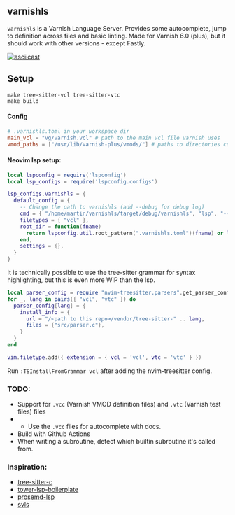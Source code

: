 ## varnishls

`varnishls` is a Varnish Language Server. Provides some autocomplete, jump to definition across files and basic linting. Made for Varnish 6.0 (plus), but it should work with other versions - except Fastly.

[![asciicast](https://asciinema.org/a/575554.svg)](https://asciinema.org/a/575554)

## Setup

```
make tree-sitter-vcl tree-sitter-vtc
make build
```

#### Config

```toml
# .varnishls.toml in your workspace dir
main_vcl = "vg/varnish.vcl" # path to the main vcl file varnish uses
vmod_paths = ["/usr/lib/varnish-plus/vmods/"] # paths to directories containing your vmods (.so binaries)
```

#### Neovim lsp setup:

```lua
local lspconfig = require('lspconfig')
local lsp_configs = require('lspconfig.configs')

lsp_configs.varnishls = {
  default_config = {
    -- Change the path to varnishls (add --debug for debug log)
    cmd = { "/home/martin/varnishls/target/debug/varnishls", "lsp", "--stdio" },
    filetypes = { "vcl" },
    root_dir = function(fname)
      return lspconfig.util.root_pattern(".varnishls.toml")(fname) or lspconfig.util.find_git_ancestor(fname) or vim.fn.getcwd()
    end,
    settings = {},
  }
}
```

It is technically possible to use the tree-sitter grammar for syntax highlighting, but this is even more WIP than the lsp.

```lua
local parser_config = require "nvim-treesitter.parsers".get_parser_configs()
for _, lang in pairs({ "vcl", "vtc" }) do
  parser_config[lang] = {
    install_info = {
      url = "/<path to this repo>/vendor/tree-sitter-" .. lang,
      files = {"src/parser.c"},
    }
  }
end

vim.filetype.add({ extension = { vcl = 'vcl', vtc = 'vtc' } })
```

Run `:TSInstallFromGrammar vcl` after adding the nvim-treesitter config.

### TODO:

- Support for `.vcc` (Varnish VMOD definition files) and `.vtc` (Varnish test files) files
- - Use the `.vcc` files for autocomplete with docs.
- Build with Github Actions
- When writing a subroutine, detect which builtin subroutine it's called from.

### Inspiration:

- [tree-sitter-c](https://github.com/tree-sitter/tree-sitter-c/blob/master/grammar.js)
- [tower-lsp-boilerplate](https://github.com/IWANABETHATGUY/tower-lsp-boilerplate)
- [prosemd-lsp](https://github.com/kitten/prosemd-lsp)
- [svls](https://github.com/dalance/svls)
